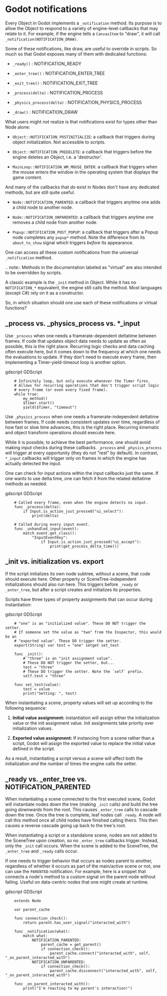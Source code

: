 

Godot notifications
===================

Every Object in Godot implements a
`_notification` method. Its purpose is to
allow the Object to respond to a variety of engine-level callbacks that may
relate to it. For example, if the engine tells a
`CanvasItem` to "draw", it will call
`_notification(NOTIFICATION_DRAW)`.

Some of these notifications, like draw, are useful to override in scripts. So
much so that Godot exposes many of them with dedicated functions:

- `_ready()` : NOTIFICATION_READY

- `_enter_tree()` : NOTIFICATION_ENTER_TREE

- `_exit_tree()` : NOTIFICATION_EXIT_TREE

- `_process(delta)` : NOTIFICATION_PROCESS

- `_physics_process(delta)` : NOTIFICATION_PHYSICS_PROCESS

- `_draw()` : NOTIFICATION_DRAW

What users might *not* realize is that notifications exist for types other
than Node alone:

- `Object::NOTIFICATION_POSTINITIALIZE`:
  a callback that triggers during object initialization. Not accessible to scripts.

- `Object::NOTIFICATION_PREDELETE`:
  a callback that triggers before the engine deletes an Object, i.e. a
  'destructor'.

- `MainLoop::NOTIFICATION_WM_MOUSE_ENTER`:
  a callback that triggers when the mouse enters the window in the operating
  system that displays the game content.

And many of the callbacks that *do* exist in Nodes don't have any dedicated
methods, but are still quite useful.

- `Node::NOTIFICATION_PARENTED`:
  a callback that triggers anytime one adds a child node to another node.

- `Node::NOTIFICATION_UNPARENTED`:
  a callback that triggers anytime one removes a child node from another
  node.

- `Popup::NOTIFICATION_POST_POPUP`:
  a callback that triggers after a Popup node completes any `popup*` method.
  Note the difference from its `about_to_show` signal which triggers
  *before* its appearance.

One can access all these custom notifications from the universal
`_notification` method.

.. note::
  Methods in the documentation labeled as "virtual" are also intended to be
  overridden by scripts.

  A classic example is the
  `_init` method in Object. While it has no
  `NOTIFICATION_*` equivalent, the engine still calls the method. Most languages
  (except C#) rely on it as a constructor.

So, in which situation should one use each of these notifications or
virtual functions?

_process vs. _physics_process vs. \*_input
------------------------------------------

Use `_process` when one needs a framerate-dependent deltatime between
frames. If code that updates object data needs to update as often as
possible, this is the right place. Recurring logic checks and data caching
often execute here, but it comes down to the frequency at which one needs
the evaluations to update. If they don't need to execute every frame, then
implementing a Timer-yield-timeout loop is another option.

gdscript GDScript

```
    # Infinitely loop, but only execute whenever the Timer fires.
    # Allows for recurring operations that don't trigger script logic
    # every frame (or even every fixed frame).
    while true:
        my_method()
        $Timer.start()
        yield($Timer, "timeout")
```

Use `_physics_process` when one needs a framerate-independent deltatime
between frames. If code needs consistent updates over time, regardless
of how fast or slow time advances, this is the right place.
Recurring kinematic and object transform operations should execute here.

While it is possible, to achieve the best performance, one should avoid
making input checks during these callbacks. `_process` and
`_physics_process` will trigger at every opportunity (they do not "rest" by
default). In contrast, `*_input` callbacks will trigger only on frames in
which the engine has actually detected the input.

One can check for input actions within the input callbacks just the same.
If one wants to use delta time, one can fetch it from the related
deltatime methods as needed.

gdscript GDScript

```
    # Called every frame, even when the engine detects no input.
    func _process(delta):
        if Input.is_action_just_pressed("ui_select"):
            print(delta)

    # Called during every input event.
    func _unhandled_input(event):
        match event.get_class():
            "InputEventKey":
                if Input.is_action_just_pressed("ui_accept"):
                    print(get_process_delta_time())
```


_init vs. initialization vs. export
-----------------------------------

If the script initializes its own node subtree, without a scene,
that code should execute here. Other property or SceneTree-independent
initializations should also run here. This triggers before `_ready` or
`_enter_tree`, but after a script creates and initializes its properties.

Scripts have three types of property assignments that can occur during
instantiation:

gdscript GDScript

```
    # "one" is an "initialized value". These DO NOT trigger the setter.
    # If someone set the value as "two" from the Inspector, this would be an
    # "exported value". These DO trigger the setter.
    export(String) var test = "one" setget set_test

    func _init():
        # "three" is an "init assignment value".
        # These DO NOT trigger the setter, but...
        test = "three"
        # These DO trigger the setter. Note the `self` prefix.
        self.test = "three"

    func set_test(value):
        test = value
        print("Setting: ", test)
```


When instantiating a scene, property values will set up according to the
following sequence:

1. **Initial value assignment:** instantiation will assign either the
   initialization value or the init assignment value. Init assignments take
   priority over initialization values.

2. **Exported value assignment:** If instancing from a scene rather than
   a script, Godot will assign the exported value to replace the initial
   value defined in the script.

As a result, instantiating a script versus a scene will affect both the
initialization *and* the number of times the engine calls the setter.

_ready vs. _enter_tree vs. NOTIFICATION_PARENTED
------------------------------------------------

When instantiating a scene connected to the first executed scene, Godot will
instantiate nodes down the tree (making `_init` calls) and build the tree
going downwards from the root. This causes `_enter_tree` calls to cascade
down the tree. Once the tree is complete, leaf nodes call `_ready`. A node
will call this method once all child nodes have finished calling theirs. This
then causes a reverse cascade going up back to the tree's root.

When instantiating a script or a standalone scene, nodes are not
added to the SceneTree upon creation, so no `_enter_tree` callbacks
trigger. Instead, only the `_init` call occurs. When the scene is added
to the SceneTree, the `_enter_tree` and `_ready` calls occur.

If one needs to trigger behavior that occurs as nodes parent to another,
regardless of whether it occurs as part of the main/active scene or not, one
can use the `PARENTED` notification.
For example, here is a snippet that connects a node's method to
a custom signal on the parent node without failing. Useful on data-centric
nodes that one might create at runtime.

gdscript GDScript

```
    extends Node

    var parent_cache

    func connection_check():
        return parent.has_user_signal("interacted_with")

    func _notification(what):
        match what:
            NOTIFICATION_PARENTED:
                parent_cache = get_parent()
                if connection_check():
                    parent_cache.connect("interacted_with", self, "_on_parent_interacted_with")
            NOTIFICATION_UNPARENTED:
                if connection_check():
                    parent_cache.disconnect("interacted_with", self, "_on_parent_interacted_with")

    func _on_parent_interacted_with():
        print("I'm reacting to my parent's interaction!")
```
